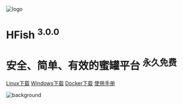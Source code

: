 <!-- _coverpage.md -->

![logo](https://hfish.net/images/logo.png ":size=200x202")

# HFish <sup class="version">3.0.0</sup>

# 安全、简单、有效的蜜罐平台 <sup class="version">永久免费</sup>

[Linux下载](https://hfish.net/#/2-2-linux)
[Windows下载](https://hfish.net/#/2-3-windows)
[Docker下载](https://hfish.net/#/2-1-docker)
[使用手册](https://hfish.net/#/README)

<!-- 背景图片 -->
![background](https://hfish.net/images/background.jpg)